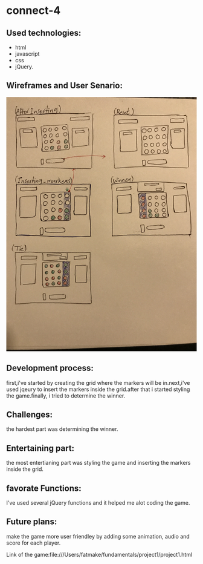 # connect-4

## Used technologies: 
* html
* javascript
* css
* jQuery.

## Wireframes and User Senario:
![wireframes](/images/wireframes.JPG)

## Development process: 
first,i've started by creating the grid where the markers will be in.next,i've used jqeury to insert the markers inside the grid.after that i started styling the game.finally, i tried to determine the winner.

## Challenges: 
the hardest part was determining the winner.

## Entertaining part:
the most entertianing part was styling the game and inserting the markers inside the grid.

## favorate Functions:
I've used several jQuery functions and it helped me alot coding the game.

## Future plans: 
make the game more user friendley by adding some animation, audio and score for each player.

Link of the game:file:///Users/fatmake/fundamentals/project1/project1.html
